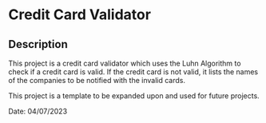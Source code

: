 
# Credit Card Validator

## Description
This project is a credit card validator which uses the Luhn Algorithm to check if a credit card is valid. If the credit card is not valid, it lists the names of the companies to be notified with the invalid cards.

This project is a template to be expanded upon and used for future projects.


Date: 04/07/2023
